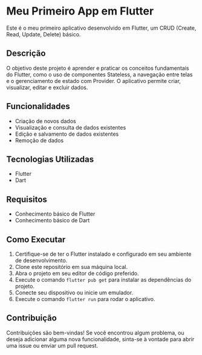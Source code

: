# Meu Primeiro App em Flutter

Este é o meu primeiro aplicativo desenvolvido em Flutter, um CRUD (Create, Read, Update, Delete) básico.

## Descrição

O objetivo deste projeto é aprender e praticar os conceitos fundamentais do Flutter, como o uso de componentes Stateless, a navegação entre telas e o gerenciamento de estado com Provider. O aplicativo permite criar, visualizar, editar e excluir dados.

## Funcionalidades

- Criação de novos dados
- Visualização e consulta de dados existentes
- Edição e salvamento de dados existentes
- Remoção de dados

## Tecnologias Utilizadas

- Flutter
- Dart

## Requisitos

- Conhecimento básico de Flutter
- Conhecimento básico de Dart

## Como Executar

1. Certifique-se de ter o Flutter instalado e configurado em seu ambiente de desenvolvimento.
2. Clone este repositório em sua máquina local.
3. Abra o projeto em seu editor de código preferido.
4. Execute o comando `flutter pub get` para instalar as dependências do projeto.
5. Conecte seu dispositivo ou inicie um emulador.
6. Execute o comando `flutter run` para rodar o aplicativo.

## Contribuição

Contribuições são bem-vindas! Se você encontrou algum problema, ou deseja adicionar alguma nova funcionalidade, sinta-se à vontade para abrir uma issue ou enviar um pull request.

